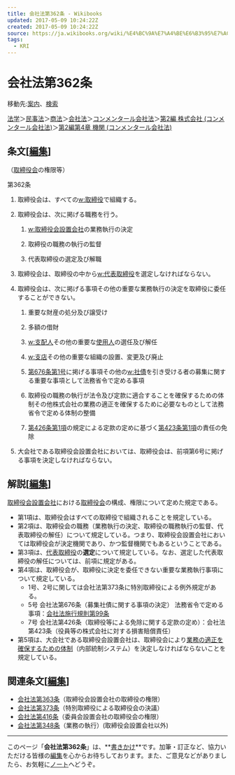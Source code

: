 ```yaml
---
title: 会社法第362条 - Wikibooks
updated: 2017-05-09 10:24:22Z
created: 2017-05-09 10:24:22Z
source: https://ja.wikibooks.org/wiki/%E4%BC%9A%E7%A4%BE%E6%B3%95%E7%AC%AC362%E6%9D%A1
tags:
  - KRI
---
```


# 会社法第362条

移動先:[案内](https://ja.wikibooks.org/wiki/%E4%BC%9A%E7%A4%BE%E6%B3%95%E7%AC%AC362%E6%9D%A1#mw-head)、[検索](https://ja.wikibooks.org/wiki/%E4%BC%9A%E7%A4%BE%E6%B3%95%E7%AC%AC362%E6%9D%A1#p-search)

[法学](https://ja.wikibooks.org/wiki/%E6%B3%95%E5%AD%A6)＞[民事法](https://ja.wikibooks.org/wiki/%E6%B0%91%E4%BA%8B%E6%B3%95)＞[商法](https://ja.wikibooks.org/wiki/%E5%95%86%E6%B3%95)＞[会社法](https://ja.wikibooks.org/wiki/%E4%BC%9A%E7%A4%BE%E6%B3%95)＞[コンメンタール会社法](https://ja.wikibooks.org/wiki/%E3%82%B3%E3%83%B3%E3%83%A1%E3%83%B3%E3%82%BF%E3%83%BC%E3%83%AB%E4%BC%9A%E7%A4%BE%E6%B3%95)＞[第2編 株式会社 (コンメンタール会社法)](https://ja.wikibooks.org/wiki/%E7%AC%AC2%E7%B7%A8_%E6%A0%AA%E5%BC%8F%E4%BC%9A%E7%A4%BE_(%E3%82%B3%E3%83%B3%E3%83%A1%E3%83%B3%E3%82%BF%E3%83%BC%E3%83%AB%E4%BC%9A%E7%A4%BE%E6%B3%95))＞[第2編第4章 機関 (コンメンタール会社法)](https://ja.wikibooks.org/wiki/%E7%AC%AC2%E7%B7%A8%E7%AC%AC4%E7%AB%A0_%E6%A9%9F%E9%96%A2_(%E3%82%B3%E3%83%B3%E3%83%A1%E3%83%B3%E3%82%BF%E3%83%BC%E3%83%AB%E4%BC%9A%E7%A4%BE%E6%B3%95))

## 条文[[編集](https://ja.wikibooks.org/w/index.php?title=%E4%BC%9A%E7%A4%BE%E6%B3%95%E7%AC%AC362%E6%9D%A1&action=edit&section=1)]

（[取締役会](https://ja.wikipedia.org/wiki/%E5%8F%96%E7%B7%A0%E5%BD%B9%E4%BC%9A)の権限等）

第362条

1. 取締役会は、すべての[w:取締役](https://ja.wikipedia.org/wiki/%E5%8F%96%E7%B7%A0%E5%BD%B9)で組織する。

2. 取締役会は、次に掲げる職務を行う。

    1. [w:取締役会設置会社](https://ja.wikipedia.org/wiki/%E5%8F%96%E7%B7%A0%E5%BD%B9%E4%BC%9A%E8%A8%AD%E7%BD%AE%E4%BC%9A%E7%A4%BE)の業務執行の決定

    2. 取締役の職務の執行の監督
    3. 代表取締役の選定及び解職

3. 取締役会は、取締役の中から[w:代表取締役](https://ja.wikipedia.org/wiki/%E4%BB%A3%E8%A1%A8%E5%8F%96%E7%B7%A0%E5%BD%B9)を選定しなければならない。

4. 取締役会は、次に掲げる事項その他の重要な業務執行の決定を取締役に委任することができない。
    1. 重要な財産の処分及び譲受け
    2. 多額の借財

    3. [w:支配人](https://ja.wikipedia.org/wiki/%E6%94%AF%E9%85%8D%E4%BA%BA)その他の重要な[使用人](https://ja.wikipedia.org/wiki/%E5%95%86%E6%A5%AD%E4%BD%BF%E7%94%A8%E4%BA%BA)の選任及び解任

    4. [w:支店](https://ja.wikipedia.org/wiki/%E6%94%AF%E5%BA%97)その他の重要な組織の設置、変更及び廃止

    5. [第676条第1号](https://ja.wikibooks.org/wiki/%E4%BC%9A%E7%A4%BE%E6%B3%95%E7%AC%AC676%E6%9D%A1)に掲げる事項その他の[w:社債](https://ja.wikipedia.org/wiki/%E7%A4%BE%E5%82%B5)を引き受ける者の募集に関する重要な事項として法務省令で定める事項

    6. 取締役の職務の執行が法令及び定款に適合することを確保するための体制その他株式会社の業務の適正を確保するために必要なものとして法務省令で定める体制の整備

    7. [第426条第1項](https://ja.wikibooks.org/wiki/%E4%BC%9A%E7%A4%BE%E6%B3%95%E7%AC%AC426%E6%9D%A1)の規定による定款の定めに基づく[第423条第1項](https://ja.wikibooks.org/wiki/%E4%BC%9A%E7%A4%BE%E6%B3%95%E7%AC%AC423%E6%9D%A1)の責任の免除

5. 大会社である取締役会設置会社においては、取締役会は、前項第6号に掲げる事項を決定しなければならない。

## 解説[[編集](https://ja.wikibooks.org/w/index.php?title=%E4%BC%9A%E7%A4%BE%E6%B3%95%E7%AC%AC362%E6%9D%A1&action=edit&section=2)]

[取締役会設置会社](https://ja.wikipedia.org/wiki/%E5%8F%96%E7%B7%A0%E5%BD%B9%E4%BC%9A%E8%A8%AD%E7%BD%AE%E4%BC%9A%E7%A4%BE)における[取締役会](https://ja.wikipedia.org/wiki/%E5%8F%96%E7%B7%A0%E5%BD%B9%E4%BC%9A)の構成、権限について定めた規定である。

- 第1項は、取締役会はすべての取締役で組織されることを規定している。
- 第2項は、取締役会の職務（業務執行の決定、取締役の職務執行の監督、代表取締役の解任）について規定している。つまり、取締役会設置会社においては取締役会が決定機関であり、かつ監督機関でもあるということである。
- 第3項は、[代表取締役](https://ja.wikipedia.org/wiki/%E4%BB%A3%E8%A1%A8%E5%8F%96%E7%B7%A0%E5%BD%B9)の**選定**について規定している。なお、選定した代表取締役の解任については、前項に規定がある。
- 第4項は、取締役会が、取締役に決定を委任できない重要な業務執行事項について規定している。
    - 1号、2号に関しては会社法第373条に特別取締役による例外規定がある。
    - 5号 会社法第676条（募集社債に関する事項の決定） 法務省令で定める事項：[会社法施行規則第99条](https://ja.wikibooks.org/wiki/%E4%BC%9A%E7%A4%BE%E6%B3%95%E6%96%BD%E8%A1%8C%E8%A6%8F%E5%89%87%E7%AC%AC99%E6%9D%A1)
    - 7号 会社法第426条（取締役等による免除に関する定款の定め）：会社法第423条（役員等の株式会社に対する損害賠償責任）
- 第5項は、大会社である取締役会設置会社は、取締役会により[業務の適正を確保するための体制](https://ja.wikipedia.org/wiki/%E6%A5%AD%E5%8B%99%E3%81%AE%E9%81%A9%E6%AD%A3%E3%82%92%E7%A2%BA%E4%BF%9D%E3%81%99%E3%82%8B%E3%81%9F%E3%82%81%E3%81%AE%E4%BD%93%E5%88%B6)（内部統制システム）を決定しなければならないことを規定している。

## 関連条文[[編集](https://ja.wikibooks.org/w/index.php?title=%E4%BC%9A%E7%A4%BE%E6%B3%95%E7%AC%AC362%E6%9D%A1&action=edit&section=3)]

- [会社法第363条](https://ja.wikibooks.org/wiki/%E4%BC%9A%E7%A4%BE%E6%B3%95%E7%AC%AC363%E6%9D%A1)（取締役会設置会社の取締役の権限）
- [会社法第373条](https://ja.wikibooks.org/wiki/%E4%BC%9A%E7%A4%BE%E6%B3%95%E7%AC%AC373%E6%9D%A1)（特別取締役による取締役会の決議）
- [会社法第416条](https://ja.wikibooks.org/wiki/%E4%BC%9A%E7%A4%BE%E6%B3%95%E7%AC%AC416%E6%9D%A1)（委員会設置会社の取締役会の権限）
- [会社法第348条](https://ja.wikibooks.org/wiki/%E4%BC%9A%E7%A4%BE%E6%B3%95%E7%AC%AC348%E6%9D%A1)（業務の執行）(取締役会設置会社以外)

* * *

このページ「**会社法第362条**」は、**[書きかけ](https://ja.wikibooks.org/wiki/Wikibooks:%E3%82%B9%E3%82%BF%E3%83%96)**です。加筆・訂正など、協力いただける皆様の[編集](https://ja.wikibooks.org/w/index.php?title=%E4%BC%9A%E7%A4%BE%E6%B3%95%E7%AC%AC362%E6%9D%A1&action=edit)を心からお待ちしております。また、ご意見などがありましたら、お気軽に[ノート](https://ja.wikibooks.org/w/index.php?title=%E3%83%88%E3%83%BC%E3%82%AF:%E4%BC%9A%E7%A4%BE%E6%B3%95%E7%AC%AC362%E6%9D%A1&action=edit&redlink=1)へどうぞ。